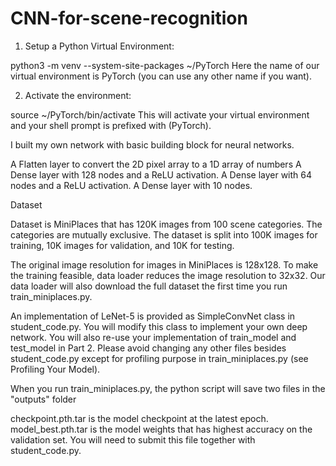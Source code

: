# CNN-for-scene-recognition
1. Setup a Python Virtual Environment: 

python3 -m venv --system-site-packages ~/PyTorch
Here the name of our virtual environment is PyTorch (you can use any other name if you want).

2. Activate the environment:

source ~/PyTorch/bin/activate
This will activate your virtual environment and your shell prompt is prefixed with (PyTorch).

I built my own network with basic building block for neural networks.

A Flatten layer to convert the 2D pixel array to a 1D array of numbers
A Dense layer with 128 nodes and a ReLU activation.
A Dense layer with 64 nodes and a ReLU activation.
A Dense layer with 10 nodes.

Dataset

Dataset is MiniPlaces that has 120K images from 100 scene categories. The categories are mutually exclusive. The dataset is split into 100K images for training, 10K images for validation, and 10K for testing.

The original image resolution for images in MiniPlaces is 128x128. To make the training feasible, data loader reduces the image resolution to 32x32. Our data loader will also download the full dataset the first time you run train_miniplaces.py. 

An implementation of LeNet-5 is provided as SimpleConvNet class in student_code.py. You will modify this class to implement your own deep network. You will also re-use your implementation of train_model and test_model in Part 2. Please avoid changing any other files besides student_code.py except for profiling purpose in train_miniplaces.py (see Profiling Your Model).

When you run train_miniplaces.py, the python script will save two files in the "outputs" folder

checkpoint.pth.tar is the model checkpoint at the latest epoch.
model_best.pth.tar is the model weights that has highest accuracy on the validation set. You will need to submit this file together with student_code.py.


